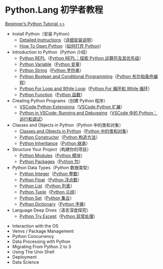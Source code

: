 # Python.Lang 初学者教程

[Beginner’s Python Tutorial >>](https://python.land/python-tutorial)

-   Install Python（安装 Python）
    -   [Detailed Instructions](https://python.land/installing-python)（[详细安装说明](./1.Install-Python/Detailed-Instructions-for-Window-Mac-and-Linux.md)）
    -   [How To Open Python](https://python.land/installing-python/starting-python)（[如何打开 Python](./1.Install-Python/How-To-Open-Python-on-Windows-Mac-Linux.md)）
-   Introduction to Python（Python 介绍）
    -   [Python REPL](https://python.land/introduction-to-python/the-repl)（[Python REPL：探索 Python 运算符及其优先级](./2.Introduction-to-Python/Python-REPL.md)）
    -   [Python Variable](https://python.land/introduction-to-python/variable)（[Python 变量](./2.Introduction-to-Python/Python-Variable-Storing-Information-for-Later-Use.md)）
    -   [Python String](https://python.land/introduction-to-python/strings)（[Python 字符串](./2.Introduction-to-Python/Python-String-Working-With-Text.md)）
    -   [Python Boolean and Conditional Programming](https://python.land/introduction-to-python/python-boolean-and-operators)（[Python 布尔和条件编程](./2.Introduction-to-Python/Python-Boolean-and-Conditional-Programming.md)）
    -   [Python For Loop and While Loop](https://python.land/introduction-to-python/python-for-loop)（[Python For 循环和 While 循环](./2.Introduction-to-Python/Python-For-Loop-and-While-Loop.md)）
    -   [Python Function](https://python.land/introduction-to-python/functions)（[Python 函数](./2.Introduction-to-Python/Python-Function-The-Basics-Of-Code-Reuse.md)）
-   Creating Python Programs（创建 Python 程序）
    -   [VSCode Python Extensions](https://python.land/creating-python-programs/vscode-python-extensions)（[VSCode Python 扩展](./3.Creating-Python-Programs/VSCode-Python-Extensions.md)）
    -   [Python in VSCode: Running and Debugging](https://python.land/creating-python-programs/python-in-vscode)（[VSCode 中的 Python：运行和调试](./3.Creating-Python-Programs/Python-in-VSCode-Running-and-Debugging.md)）
-   Classes and Objects in Python（Python 中的类和对象）
    -   [Classes and Objects in Python](https://python.land/objects-and-classes)（[Python 中的类和对象](./4.Classes-and-Objects-in-Python/Classes-and-Objects-in-Python.md)）
    -   [Python Constructor](https://python.land/objects-and-classes/python-constructors)（[Python 构造方法](./4.Classes-and-Objects-in-Python/Python-Constructor.md)）
    -   [Python Inheritance](https://python.land/objects-and-classes/python-inheritance)（[Python 继承](./4.Classes-and-Objects-in-Python/Python-Inheritance.md)）
-   Structure Your Project（构建你的项目）
    -   [Python Modules](https://python.land/project-structure/python-modules)（[Python 模块](./5.Structure-Your-Project/Python-Modules-Bundle-Code-And-Import-It-From-Other-Files.md)）
    -   [Python Packages](https://python.land/project-structure/python-packages)（[Python 包](./5.Structure-Your-Project/Python-Packages-Structure-Code-By-Bundling-Your-Modules.md)）
-   Python Data Types（Python 数据类型）
    -   [Python Integer](https://python.land/python-data-types/python-integer)（[Python 整数](./6.Python-Data-Types/Python-Integer-Non-Fractional-Numbers.md)）
    -   [Python Float](https://python.land/python-data-types/python-float)（[Python 浮点数](./6.Python-Data-Types/Python-Float-Working-With-Floating-Point-Numbers.md)）
    -   [Python List](https://python.land/python-data-types/python-list)（[Python 列表](./6.Python-Data-Types/Python-List-How-To-Create-Sort-Append-Remove-And-More.md)）
    -   [Python Tuple](https://python.land/python-data-types/python-tuple)（[Python 元组](./6.Python-Data-Types/Python-Tuple-How-to-Create,-Use,-and-Convert.md)）
    -   [Python Set](https://python.land/python-data-types/python-set)（[Python 集合](./6.Python-Data-Types/Python-Set-The-Why-And-How.md)）
    -   [Python Dictionary](https://python.land/python-data-types/dictionaries)（[Python 字典](./6.Python-Data-Types/Python-Dictionary-How-To-Create-And-Use.md)）
-   Language Deep Dives（语言深度探究）
    -   [Python Try Except](https://python.land/deep-dives/python-try-except)（[Python 异常处理](./7.Language-Deep-Dives/Python-Try-Except.md)）

<!--  -->
<!--  -->
<!--  -->

-   Interaction with the OS
-   Venvs / Package Management
-   Python Concurrency
-   Data Processing with Python
-   Migrating From Python 2 to 3
-   Using The Unix Shell
-   Deployment
-   Data Science
